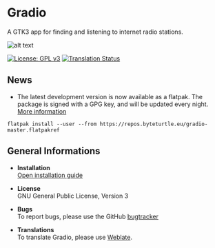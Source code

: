 # Gradio
A GTK3 app for finding and listening to internet radio stations.

![alt text](https://raw.githubusercontent.com/haecker-felix/gradio/master/data/icons/hicolor/256x256/apps/de.haeckerfelix.gradio.png "Logo")

[![License: GPL v3](https://img.shields.io/badge/License-GPL%20v3-blue.svg)](https://www.gnu.org/licenses/gpl-3.0)
<a href="https://hosted.weblate.org/engage/gradio/?utm_source=widget">
<img src="https://hosted.weblate.org/widgets/gradio/-/svg-badge.svg" alt="Translation Status" />
</a>

## News
* The latest development version is now available as a flatpak. The package is signed with a GPG key, and will be updated every night. [More information](https://github.com/haecker-felix/gradio/wiki/Install-Gradio)
```
flatpak install --user --from https://repos.byteturtle.eu/gradio-master.flatpakref
```


## General Informations
* **Installation**  
[Open installation guide](https://github.com/haecker-felix/gradio/wiki/Install-Gradio)

* **License**  
GNU General Public License, Version 3

* **Bugs**  
To report bugs, please use the GitHub [bugtracker](https://github.com/haecker-felix/gradio/issues)

* **Translations**  
To translate Gradio, please use [Weblate](https://hosted.weblate.org/engage/gradio/).

